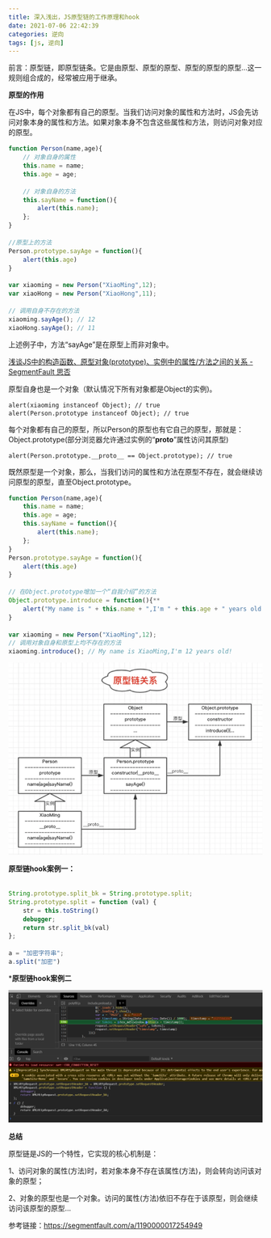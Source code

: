 ```yaml
---
title: 深入浅出，JS原型链的工作原理和hook
date: 2021-07-06 22:42:39
categories: 逆向
tags: [js, 逆向]
---
```




前言：原型链，即原型链条。它是由原型、原型的原型、原型的原型的原型...这一规则组合成的，经常被应用于继承。

<!--more-->

**原型的作用**

在JS中，每个对象都有自己的原型。当我们访问对象的属性和方法时，JS会先访问对象本身的属性和方法。如果对象本身不包含这些属性和方法，则访问对象对应的原型。

```javascript
function Person(name,age){
    // 对象自身的属性
    this.name = name;
    this.age = age;
    
    // 对象自身的方法
    this.sayName = function(){
        alert(this.name);
    };
}

//原型上的方法
Person.prototype.sayAge = function(){
    alert(this.age)
}

var xiaoming = new Person("XiaoMing",12);
var xiaoHong = new Person("XiaoHong",11);

// 调用自身不存在的方法
xiaoming.sayAge(); // 12
xiaoHong.sayAge(); // 11
```



上述例子中，方法“sayAge”是在原型上而非对象中。

[浅谈JS中的构造函数、原型对象(prototype)、实例中的属性/方法之间的关系 - SegmentFault 思否](https://segmentfault.com/a/1190000016951069?utm_source=sf-similar-article)

原型自身也是一个对象（默认情况下所有对象都是Object的实例)。

```
alert(xiaoming instanceof Object); // true 
alert(Person.prototype instanceof Object); // true
```

每个对象都有自己的原型，所以Person的原型也有它自己的原型，那就是：Object.prototype(部分浏览器允许通过实例的“__proto__”属性访问其原型)

```
alert(Person.prototype.__proto__ == Object.prototype); // true
```

既然原型是一个对象，那么，当我们访问的属性和方法在原型不存在，就会继续访问原型的原型，直至Object.prototype。

```javascript
function Person(name,age){
    this.name = name;
    this.age = age;
    this.sayName = function(){
        alert(this.name);
    };
}
Person.prototype.sayAge = function(){
    alert(this.age)
}

// 在Object.prototype增加一个“自我介绍”的方法
Object.prototype.introduce = function(){**
    alert("My name is " + this.name + ",I'm " + this.age + " years old!")
}

var xiaoming = new Person("XiaoMing",12);
// 调用对象自身和原型上均不存在的方法
xiaoming.introduce(); // My name is XiaoMing,I'm 12 years old!
```

![img](./深入浅出，JS原型链的工作原理和hook/1.png)





**原型链hook案例一：**

```javascript

String.prototype.split_bk = String.prototype.split;
String.prototype.split = function (val) {
    str = this.toString()
    debugger;
    return str.split_bk(val)
};

a = "加密字符串";
a.split("加密")
```



***原型链hook案例二**



![image-20210706231047752](./深入浅出，JS原型链的工作原理和hook/2.png)



**总结**

原型链是JS的一个特性，它实现的核心机制是：

1、访问对象的属性(方法)时，若对象本身不存在该属性(方法)，则会转向访问该对象的原型；

2、对象的原型也是一个对象。访问的属性(方法)依旧不存在于该原型，则会继续访问该原型的原型...



参考链接：https://segmentfault.com/a/1190000017254949